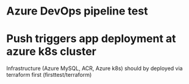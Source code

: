 # Azure DevOps pipeline test
# Push triggers app deployment at azure k8s cluster
Infrastructure (Azure MySQL, ACR, Azure k8s) should by deployed via terraform first
(firsttest/terraform)

